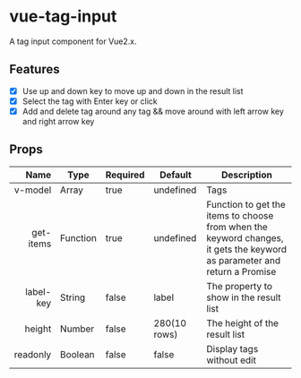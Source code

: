 # vue-tag-input

A tag input component for Vue2.x.

## Features
+ [x] Use up and down key to move up and down in the result list
+ [x] Select the tag with Enter key or click
+ [x] Add and delete tag around any tag && move around with left arrow key and right arrow key

## Props
| Name | Type | Required | Default | Description |
| ----:| --- | ---| --- |--- |
| v-model | Array | true | undefined | Tags |
| get-items | Function | true | undefined | Function to get the items to choose from when the keyword changes, it gets the keyword as parameter and return a Promise |
| label-key | String | false | label | The property to show in the result list |
| height | Number | false | 280(10 rows) | The height of the result list |
| readonly | Boolean | false | false | Display tags without edit

